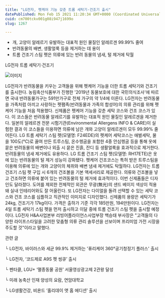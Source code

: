 ```yaml
---
title: "LG전자, 펫케어 기능 갖춘 트롬 세탁기·건조기 출시"
datePublished: Mon Feb 15 2021 11:20:34 GMT+0000 (Coordinated Universal Time)
cuid: cm700tckv001g08i947j1699o
slug: 1267

---
```



- 개, 고양이 알레르기 유발하는 대표적 원인 물질인 알레르겐 99.99% 줄여
- 반려동물의 배변, 생활얼룩 등을 제거하는 데 용이
- 트롬 건조기 스팀 펫은 의류에 있는 반려 동물의 냄새, 털 제거에 탁월

LG전자 트롬 세탁기·건조기

![이미지](https://cdn.hashnode.com/res/hashnode/image/upload/v1739250454221/9a2e07e6-f9ab-4278-a02a-ff56320efcb3.jpeg)

LG전자가 반려동물을 키우는 고객들을 위해 펫케어 기능을 더한 트롬 세탁기와 건조기를 출시한다. 농림축산식품부가 진행한 '2019년 동물보호에 대한 국민의식조사'에 따르면 국내 반려동물가구는 591만가구로 전체 가구의 약 1/4에 이른다. LG전자는 반려동물을 가족처럼 아끼고 사랑하는 펫팸족(반려동물과 가족의 합성어)의 의류 관리를 위해 펫케어 기능을 처음 적용했다. 신제품은 펫케어 기능을 갖춘 세탁 코스와 건조 코스가 있다. 이 코스들은 반려동물 알레르기를 유발하는 대표적 원인 물질인 알레르겐을 제거한다. 일본의 알레르겐 전문 시험기관(Environmental Allergens INFO & CARE)이 실험한 결과 이 코스들을 이용하면 의류에 남은 개와 고양이 알레르겐이 모두 99.99% 줄어든다. LG 트롬 세탁기 스팀 펫(모델명: F24EDE)의 펫케어 세탁코스는 애벌세탁, 물을 100도(℃)로 끓여 만든 트루스팀, 온수헹굼을 포함한 4중 안심헹굼 등을 통해 옷에 묻은 반려동물의 배변이나 외출 시 묻은 진흙, 잔디 등 생활얼룩을 효과적으로 제거한다. 반려동물의 냄새 제거에도 유용하다. LG 트롬 건조기 스팀 펫(모델명: RH17ETE)은 옷에 있는 반려동물의 털 제거 성능이 강화됐다. 펫케어 건조코스는 특허 받은 트루스팀을 이용해 의류에 있는 개와 고양이의 체취와 배변 냄새 제거에도 탁월하다. LG전자는 트롬 건조기 스팀 펫 구입 시 6개의 건조볼을 기본 액세서리로 제공한다. 의류와 건조볼을 넣고 건조하면 의류에 붙어 있는 반려동물의 털 제거에 효과적이다. 이번 신제품들은 디자인도 달라졌다. 도어를 제외한 전체적인 외관은 무광(無光)의 샌드 베이지 색상이 적용돼 실내 인테리어와도 잘 어울린다. 또 LG전자는 다이얼을 돌려 선택할 수 있는 세탁 코스와 건조 코스를 심플하고 직관적인 이미지로 디자인했다. 신제품의 용량은 세탁기가 24kg, 건조기가 17kg이다. 가격은 출하가 기준 각각 185만원, 194만원이다. LG전자는 4일 트롬 세탁기 스팀 펫을 먼저 출시하고 이달 중에 트롬 건조기 스팀 펫을 출시할 예정이다. LG전자 H&A사업본부 리빙어플라이언스사업부장 백승태 부사장은 "고객들의 다양한 라이프스타일을 고려한 맞춤형 의류 관리 솔루션을 선보이며 프리미엄 가전 시장을 주도할 것"이라고 말했다.

관련 글

└ LG전자, 바이러스와 세균 99.9% 제거하는 '퓨리케어 360°공기청정기 플러스' 출시

└ LG전자, ‘코드제로 A9S 펫 씽큐’ 출시

└ 펜타클, LGU+ ‘멸종동물 공원’ 서울영상광고제 2관왕 달성

└ 미래 농축산 인재 양성의 요람, 연암대학교

└ LG생활건강, 비욘드 ‘홀리데이 앳 홈 에디션’ 출시